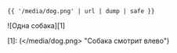
<code>{{ '/media/dog.png' | url | dump | safe }}</code>

![Одна собака][1]

[1]: (</media/dog.png> "Собака смотрит влево")

